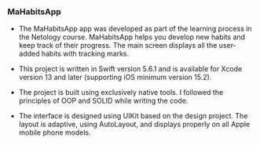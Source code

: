 ### MaHabitsApp

 - The MaHabitsApp app was developed as part of the learning process in the Netology course. MaHabitsApp helps you develop new habits and keep track of their progress. 
The main screen displays all the user-added habits with tracking marks.

- This project is written in Swift version 5.6.1 and is available for Xcode version 13 and later (supporting iOS minimum version 15.2). 
- The project is built using exclusively native tools. I followed the principles of OOP and SOLID while writing the code. 
- The interface is designed using UIKit based on the design project. The layout is adaptive, using AutoLayout, and displays properly on all Apple mobile phone models.
